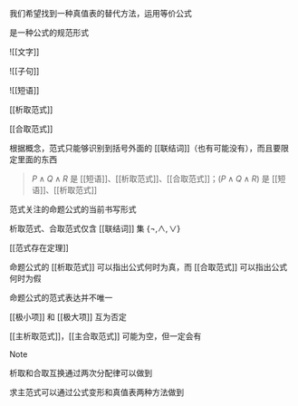 ---
---

我们希望找到一种真值表的替代方法，运用等价公式

是一种公式的规范形式

![[文字]]

![[子句]]

![[短语]]

[[析取范式]]

[[合取范式]]

根据概念，范式只能够识别到括号外面的 [[联结词]]（也有可能没有），而且要限定里面的东西

> $P\wedge Q \wedge R$ 是 [[短语]]、[[析取范式]]、[[合取范式]]；$(P \wedge Q \wedge R)$ 是 [[短语]]、[[析取范式]]

范式关注的命题公式的当前书写形式

析取范式、合取范式仅含 [[联结词]] 集 $\{ \neg,\wedge,\vee \}$

[[范式存在定理]]

命题公式的 [[析取范式]] 可以指出公式何时为真，而 [[合取范式]] 可以指出公式何时为假

命题公式的范式表达并不唯一

[[极小项]] 和 [[极大项]] 互为否定


[[主析取范式]]，[[主合取范式]] 可能为空，但一定会有


> [!NOTE]
> 析取和合取互换通过两次分配律可以做到


求主范式可以通过公式变形和真值表两种方法做到
